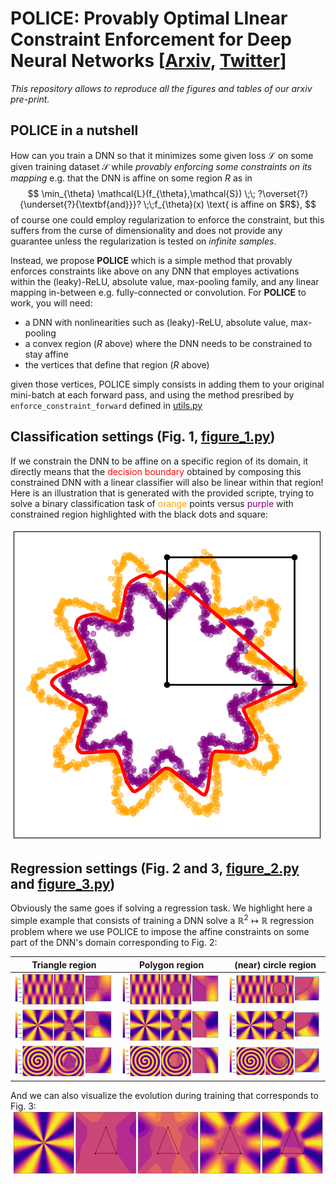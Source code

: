 # **POLICE**: **P**rovably **O**ptimal **LI**near **C**onstraint **E**nforcement for Deep Neural Networks [[Arxiv](https://arxiv.org/abs/2211.01340), [Twitter](https://twitter.com/randall_balestr/status/1587973035335843840?s=20&t=gFV-VdN_LVAdPrcngWvO3Q)]

*This repository allows to reproduce all the figures and tables of our arxiv pre-print.*

## POLICE in a nutshell
How can you train a DNN so that it minimizes some given loss $\mathcal{L}$ on some given training dataset $\mathcal{S}$  while *provably enforcing some constraints on its mapping* e.g. that the DNN is affine on some region $R$ as in
$$
\min_{\theta} \mathcal{L}(f_{\theta},\mathcal{S}) \;\; ?\overset{?}{\underset{?}{\textbf{and}}}? \;\;f_{\theta}(x) \text{ is affine on $R$},
$$
of course one could employ regularization to enforce the constraint, but this suffers from the curse of dimensionality and does not provide any guarantee unless the regularization is tested on *infinite samples*.

Instead, we propose **POLICE** which is a simple method that provably enforces constraints like above on any DNN that employes activations within the (leaky)-ReLU, absolute value, max-pooling family, and any linear mapping in-between e.g. fully-connected or convolution. 
For **POLICE** to work, you will need:

- a DNN with nonlinearities such as (leaky)-ReLU, absolute value, max-pooling 
- a convex region ($R$ above) where the DNN needs to be constrained to stay affine
- the vertices that define that region ($R$ above)

given those vertices, POLICE simply consists in adding them to your original mini-batch at each forward pass, and using the method presribed by `enforce_constraint_forward` defined in [utils.py](./utils.py)

## Classification settings (Fig. 1, [figure_1.py](./figure_1.py))

If we constrain the DNN to be affine on a specific region of its domain, it directly means that the <span style="color:red">decision boundary</span> obtained by composing this constrained DNN with a linear classifier will also be linear within that region! Here is an illustration that is generated with the provided scripte, trying to solve a binary classification task of <span style="color:orange">orange</span> points versus <span style="color:purple">purple</span> with constrained region highlighted with the black dots and square:

![alt text](figures/constrained_classification.png "Title")

## Regression settings (Fig. 2 and 3, [figure_2.py](./figure_2.py) and [figure_3.py](./figure_3.py))

Obviously the same goes if solving a regression task. We highlight here a simple example that consists of training a DNN solve a $\mathbb{R}^2 \mapsto \mathbb{R}$ regression problem where we use POLICE to impose the affine constraints on some part of the DNN's domain corresponding to Fig. 2:

| Triangle region                                             | Polygon region                                             | (near) circle region                                      |
| ----------------------------------------------------------- | ---------------------------------------------------------- | --------------------------------------------------------- |
| ![alt text](figures/regression_wave_triangle.png "Title")   | ![alt text](figures/regression_wave_polygon.png "Title")   | ![alt text](figures/regression_wave_circle.png "Title")   |
| ![alt text](figures/regression_rays_triangle.png "Title")   | ![alt text](figures/regression_rays_polygon.png "Title")   | ![alt text](figures/regression_rays_circle.png "Title")   |
| ![alt text](figures/regression_spiral_triangle.png "Title") | ![alt text](figures/regression_spiral_polygon.png "Title") | ![alt text](figures/regression_spiral_circle.png "Title") |


And we can also visualize the evolution during training that corresponds to Fig. 3:
 ![alt text](figures/training_evolution.png "Title") 


